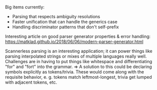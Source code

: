 Big items currently:
* Parsing that respects ambiguity resolutions
* Faster unification that can handle the generics case
* Handling discriminator patterns that don't self-prefix

Interesting article on good parser generator properties & error handling: https://matklad.github.io/2018/06/06/modern-parser-generator.html

Scannerless parsing is an interesting application; it can power things like parsing interpolated strings or mixes of multiple languages really well. Challenges are in having to put things like whitespace and differentiating "for" and "fort" into the grammar. 
=> A solution to this could be declaring symbols explicitly as tokens/trivia. These would come along with the requisite behavior, e. g. tokens match leftmost-longest, trivia get lumped with adjacent tokens, etc.

